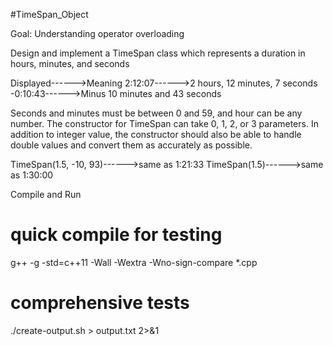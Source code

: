 #TimeSpan_Object

Goal: Understanding operator overloading

Design and implement a TimeSpan class which represents a duration in hours, minutes, and seconds

Displayed------>Meaning
2:12:07------>2 hours, 12 minutes, 7 seconds
-0:10:43------>Minus 10 minutes and 43 seconds

Seconds and minutes must be between 0 and 59, and hour can be any number. The constructor for TimeSpan can take 0, 1, 2, or 3 parameters. In addition to integer value, the constructor should also be able to handle double values and convert them as accurately as possible.

TimeSpan(1.5, -10, 93)------>same as 1:21:33
TimeSpan(1.5)------>same as 1:30:00

Compile and Run

# quick compile for testing
g++ -g -std=c++11 -Wall -Wextra -Wno-sign-compare *.cpp

# comprehensive tests
./create-output.sh > output.txt 2>&1
